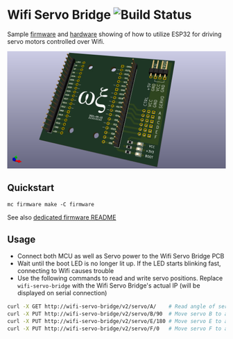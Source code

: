 # Wifi Servo Bridge ![Build Status](https://github.com/ooxi/wifi-servo-bridge/actions/workflows/ci.yaml/badge.svg)

Sample [firmware](firmware/WifiServoBridge/WifiServoBridge.ino) and
[hardware](hardware/WifiServoBridge) showing of how to utilize ESP32 for driving
servo motors controlled over Wifi.

![Wifi Servo Bridge 2021-09-15](hardware/WifiServoBridge/2021-09-15/WifiServoBridge.png)


## Quickstart

```
mc firmware make -C firmware
```

See also [dedicated firmware README](firmware/README.md)


## Usage

* Connect both MCU as well as Servo power to the Wifi Servo Bridge PCB
* Wait until the boot LED is no longer lit up. If the LED starts blinking fast,
  connecting to Wifi causes trouble
* Use the following commands to read and write servo positions. Replace
  `wifi-servo-bridge` with the Wifi Servo Bridge's actual IP (will be displayed
  on serial connection)

```bash
curl -X GET http://wifi-servo-bridge/v2/servo/A/	# Read angle of servo E
curl -X PUT http://wifi-servo-bridge/v2/servo/B/90	# Move servo B to angle 90°
curl -X PUT http://wifi-servo-bridge/v2/servo/E/180	# Move servo E to angle 180°
curl -X PUT http://wifi-servo-bridge/v2/servo/F/0	# Move servo F to angle 0°
```

